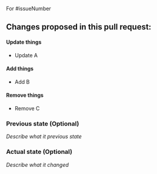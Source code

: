 For #issueNumber

## Changes proposed in this pull request:

#### Update things
- Update A

#### Add things
- Add B

#### Remove things
- Remove C

### Previous state (Optional)

_Describe what it previous state_

### Actual state (Optional)

_Describe what it changed_
